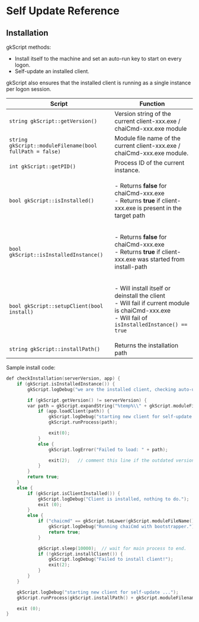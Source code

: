 # Self Update Reference

## Installation

gkScript methods:

* Install itself to the machine and set an auto-run key to start on every logon.
* Self-update an installed client.

gkScript also ensures that the installed client is running as a single instance per logon session.

| Script                                                   | Function                                                                                                                                                              |
| -------------------------------------------------------- | --------------------------------------------------------------------------------------------------------------------------------------------------------------------- |
| `string gkScript::getVersion()`                          | Version string of the current client-xxx.exe / chaiCmd-xxx.exe module                                                                                                 |
| `string gkScript::moduleFilename(bool fullPath = false)` | Module file name of the current client-xxx.exe / chaiCmd-xxx.exe module.                                                                                              |
| `int gkScript::getPID()`                                 | Process ID of the current instance.                                                                                                                                   |
| `bool gkScript::isInstalled()`                           | <p>- Returns <strong>false</strong> for chaiCmd-xxx.exe<br>- Returns <strong>true</strong> if client-xxx.exe is present in the target path</p>                        |
| `bool gkScript::isInstalledInstance()`                   | <p>- Returns <strong>false</strong> for chaiCmd-xxx.exe<br>- Returns <strong>true</strong> if client-xxx.exe was started from install-path</p>                        |
| `bool gkScript::setupClient(bool install)`               | <p>- Will install itself or deinstall the client<br>- Will fail if current module is chaiCmd-xxx.exe<br>- Will fail of <code>isInstalledInstance() == true</code></p> |
| `string gkScript::installPath()`                         | Returns the installation path                                                                                                                                         |

Sample install code:

```c++
def checkInstallation(serverVersion, app) {
    if (gkScript.isInstalledInstance()) {
        gkScript.logDebug("we are the installed client, checking auto-update ...");

        if (gkScript.getVersion() != serverVersion) {
        var path = gkScript.expandString("%temp%\\" + gkScript.moduleFilename());
            if (app.loadClient(path)) {
                gkScript.logDebug("starting new client for self-update ...");
                gkScript.runProcess(path);

                exit(0);
            }
            else {
                gkScript.logError("Failed to load: " + path);

                exit(2);   // comment this line if the outdated version should run as fallback..
            }
        }
        return true;
    }
    else {
        if (gkScript.isClientInstalled()) {
            gkScript.logDebug("Client is installed, nothing to do.");
            exit (0);
        }
        else {
		    if ("chaicmd" == gkScript.toLower(gkScript.moduleFileName().substr(0,7))) {
                gkScript.logDebug("Running chaiCmd with bootstrapper.");
				return true;
			}

            gkScript.sleep(10000);  // wait for main process to end.
            if (!gkScript.installClient()) {
                gkScript.logDebug("Failed to install client!");
                exit(2);
            }
        }
    }

    gkScript.logDebug("starting new client for self-update ...");
    gkScript.runProcess(gkScript.installPath() + gkScript.moduleFilename());

    exit (0);
}
```
